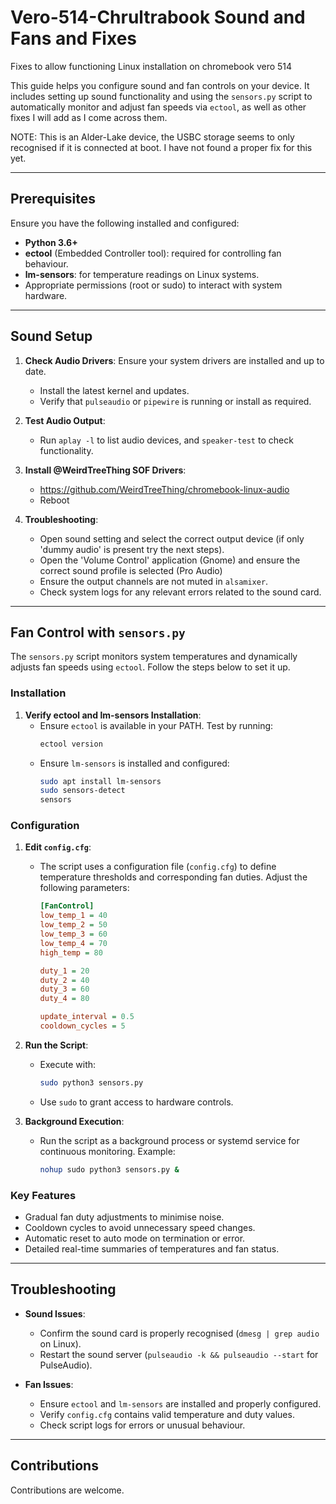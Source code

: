 # Vero-514-Chrultrabook Sound and Fans and Fixes
Fixes to allow functioning Linux installation on chromebook vero 514

This guide helps you configure sound and fan controls on your device. It includes setting up sound functionality and using the `sensors.py` script to automatically monitor and adjust fan speeds via `ectool`, as well as other fixes I will add as I come across them.

NOTE: This is an Alder-Lake device, the USBC storage seems to only recognised if it is connected at boot. I have not found a proper fix for this yet.

---

## Prerequisites

Ensure you have the following installed and configured:

- **Python 3.6+**
- **ectool** (Embedded Controller tool): required for controlling fan behaviour.
- **lm-sensors**: for temperature readings on Linux systems.
- Appropriate permissions (root or sudo) to interact with system hardware.

---

## Sound Setup

1. **Check Audio Drivers**: Ensure your system drivers are installed and up to date.
   - Install the latest kernel and updates.
   - Verify that `pulseaudio` or `pipewire` is running or install as required.

3. **Test Audio Output**:
   - Run `aplay -l` to list audio devices, and `speaker-test` to check functionality.
  
4. **Install @WeirdTreeThing SOF Drivers**:
   - https://github.com/WeirdTreeThing/chromebook-linux-audio
   - Reboot

6. **Troubleshooting**:
   - Open sound setting and select the correct output device (if only 'dummy audio' is present try the next steps).
   - Open the 'Volume Control' application (Gnome) and ensure the correct sound profile is selected (Pro Audio)
   - Ensure the output channels are not muted in `alsamixer`.
   - Check system logs for any relevant errors related to the sound card.

---

## Fan Control with `sensors.py`

The `sensors.py` script monitors system temperatures and dynamically adjusts fan speeds using `ectool`. Follow the steps below to set it up.

### Installation

1. **Verify ectool and lm-sensors Installation**:
   - Ensure `ectool` is available in your PATH. Test by running:
     ```bash
     ectool version
     ```
   - Ensure `lm-sensors` is installed and configured:
     ```bash
     sudo apt install lm-sensors
     sudo sensors-detect
     sensors
     ```

### Configuration

1. **Edit `config.cfg`**:
   - The script uses a configuration file (`config.cfg`) to define temperature thresholds and corresponding fan duties. Adjust the following parameters:
     ```ini
     [FanControl]
     low_temp_1 = 40
     low_temp_2 = 50
     low_temp_3 = 60
     low_temp_4 = 70
     high_temp = 80

     duty_1 = 20
     duty_2 = 40
     duty_3 = 60
     duty_4 = 80

     update_interval = 0.5
     cooldown_cycles = 5
     ```

2. **Run the Script**:
   - Execute with:
     ```bash
     sudo python3 sensors.py
     ```
   - Use `sudo` to grant access to hardware controls.

3. **Background Execution**:
   - Run the script as a background process or systemd service for continuous monitoring. Example:
     ```bash
     nohup sudo python3 sensors.py &
     ```

### Key Features

- Gradual fan duty adjustments to minimise noise.
- Cooldown cycles to avoid unnecessary speed changes.
- Automatic reset to auto mode on termination or error.
- Detailed real-time summaries of temperatures and fan status.

---

## Troubleshooting

- **Sound Issues**:
  - Confirm the sound card is properly recognised (`dmesg | grep audio` on Linux).
  - Restart the sound server (`pulseaudio -k && pulseaudio --start` for PulseAudio).

- **Fan Issues**:
  - Ensure `ectool` and `lm-sensors` are installed and properly configured.
  - Verify `config.cfg` contains valid temperature and duty values.
  - Check script logs for errors or unusual behaviour.

---

## Contributions

Contributions are welcome. 
